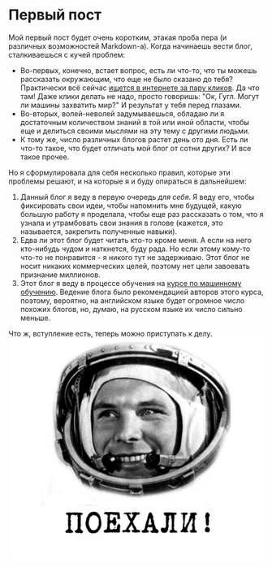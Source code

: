 # Первый пост
Мой первый пост будет очень коротким, этакая проба пера (и различных возможностей Markdown-а). 
Когда начинаешь вести блог, сталкиваешься с кучей проблем:
* Во-первых, конечно, встает вопрос, есть ли что-то, что ты можешь рассказать окружающим, что еще не было сказано до тебя? Практически всё сейчас [ищется в интернете за пару кликов](https://ok.ru/video/290066008577). Да что там! Даже клики делать не надо, просто говоришь: "Ок, Гугл. Могут ли машины захватить мир?" И результат у тебя перед глазами.
* Во-вторых, волей-неволей задумываешься, обладаю ли я достаточным количеством знаний в той или иной области, чтобы еще и делиться своими мыслями на эту тему с другими людьми.
* К тому же, число различных блогов растет день ото дня. Есть ли что-то такое, что будет отличать мой блог от сотни других?
И  все такое прочее.

Но я сформулировала для себя несколько правил, которые эти проблемы решают, и на которые я и буду опираться в дальнейшем:
1. Данный блог я веду в первую очередь *для себя*. Я веду его, чтобы фиксировать свои идеи, чтобы напомнить мне будущей, какую большую работу я проделала, чтобы еще раз рассказать о том, что я узнала и утрамбовать свои знания в голове (кажется, это называется, закрепить полученные навыки).
2. Едва ли этот блог будет читать кто-то кроме меня. А если на него кто-нибудь чудом и наткнется, буду рада. Но если этому кому-то что-то не понравится - я никого тут не задерживаю. Этот блог не носит никаких коммерческих целей, поэтому нет цели завоевать признание миллионов.
3. Этот блог я веду в процессе обучения на [курсе по машинному обучению](https://course.fast.ai). Ведение блога было рекомендацией авторов этого курса, поэтому, вероятно, на английском языке будет огромное число похожих блогов, но, думаю, на русском языке их число сильно меньше.

Что ж, вступление есть, теперь можно приступать к делу.
![alt-текст](images/Gagarin.jpg "Поехали!")
